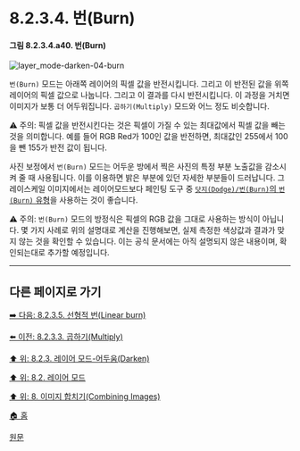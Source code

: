 # 8.2.3.4. 번(Burn)
#### 그림 8.2.3.4.a40. 번(Burn)
![layer_mode-darken-04-burn](https://github.com/wonder13662/gimp/assets/15767104/f00ffb08-9d77-4c59-9473-964ef58e1b90)

`번(Burn)` 모드는 아래쪽 레이어의 픽셀 값을 반전시킵니다. 그리고 이 반전된 값을 위쪽 레이어의 픽셀 값으로 나눕니다. 그리고 이 결과를 다시 반전시킵니다. 이 과정을 거치면 이미지가 보통 더 어두워집니다. `곱하기(Multiply)` 모드와 어느 정도 비슷합니다.

⚠️ 주의: 픽셀 값을 반전시킨다는 것은 픽셀이 가질 수 있는 최대값에서 픽셀 값을 빼는 것을 의미합니다. 예를 들어 RGB Red가 100인 값을 반전하면, 최대값인 255에서 100을 뺀 155가 반전 값이 됩니다.

사진 보정에서 `번(Burn)` 모드는 어두운 방에서 찍은 사진의 특정 부분 노출값을 감소시켜 줄 때 사용됩니다. 이를 이용하면 밝은 부분에 있던 자세한 부분들이 드러납니다. 그레이스케일 이미지에서는 레이어모드보다 페인팅 도구 중 [`닷지(Dodge)/번(Burn)`의 `번(Burn)` 유형](./14-03-17-00-dodge-burn.md)을 사용하는 것이 좋습니다. 

⚠️ 주의: `번(Burn)` 모드의 방정식은 픽셀의 RGB 값을 그대로 사용하는 방식이 아닙니다. 몇 가지 사례로 위의 설명대로 계산을 진행해보면, 실제 측정한 색상값과 결과가 맞지 않는 것을 확인할 수 있습니다. 이는 공식 문서에는 아직 설명되지 않은 내용이며, 확인되는대로 추가할 예정입니다.

***

## 다른 페이지로 가기

[➡️ 다음: 8.2.3.5. 선형적 번(Linear burn)](./08-02-03-05-00-linear_burn.md)

[⬅️ 이전: 8.2.3.3. 곱하기(Multiply)](./08-02-03-03-00-multiply.md)

[⬆️ 위: 8.2.3. 레이어 모드-어두움(Darken)](./08-02-03-00-darken-layer-modes.md)

[⬆️ 위: 8.2. 레이어 모드](./08-02-00-layer-modes.md)

[⬆️ 위: 8. 이미지 합치기(Combining Images)](./08-00-combining-images.md)

[🏠 홈](./00-home.md)

[원문](https://docs.gimp.org/2.10/ko/layer-mode-group-lighten.html)
